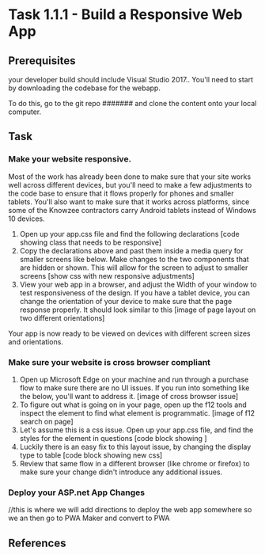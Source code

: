 # Task 1.1.1 - Build a Responsive Web App## Prerequisites your developer build should include Visual Studio 2017.. You'll need to start by downloading the codebase for the webapp.   To do this, go to the git repo ####### and clone the content onto your local computer.## Task ### Make your website responsive.  Most of the work has already been done to make sure that your site works well across different devices, but you'll need to make a few adjustments to the code base to ensure that it flows properly for phones and smaller tablets.  You'll also want to make sure that it works across platforms, since some of the Knowzee contractors carry Android tablets instead of Windows 10 devices.    1. Open up your app.css file and find the following declarations  [code showing class that needs to be responsive]  2. Copy the declarations above and past them inside a media query for smaller screens like below. Make changes to the two components that are hidden or shown. This will allow for the screen to adjust to smaller screens  [show css with new responsive adjustments]  3. View your web app in a browser, and adjust the Width of your window to test responsiveness of the design.  If you have a tablet device, you can change the orientation of your device to make sure that the page response properly.  It should look similar to this [image of page layout on two different orientations]  Your app is now ready to be viewed on devices with different screen sizes and orientations.### Make sure your website is cross browser compliant  1. Open up Microsoft Edge on your machine and run through a purchase flow to make sure there are no UI issues.  If you run into something like the below, you'll want to address it.  [image of cross browser issue]  2. To figure out what is going on in your page, open up the f12 tools and inspect the element to find what element is programmatic.  [image of f12 search on page]  3. Let's assume this is a css issue. Open up your app.css file, and find the styles for the element in questions  [code block showing ]  4. Luckily there is an easy fix to this layout issue, by changing the display type to table   [code block showing new css]  5. Review that same flow in a different browser (like chrome or firefox) to make sure your change didn't introduce any additional issues.### Deploy your ASP.net App Changes//this is where we will add directions to deploy the web app somewhere so we an then go to PWA Maker and convert to PWA## References